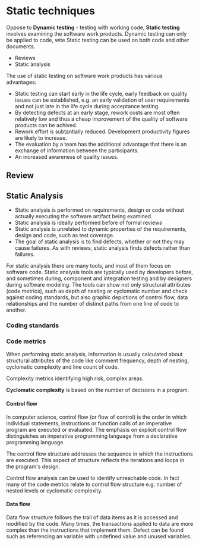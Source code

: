 # Static techniques

Oppose to **Dynamic testing** - testing with working code, **Static testing** involves examining the software work products. Dynamic testing can only be applied to code, wite Static testing can be used on both code and other documents.

- Reviews
- Static analysis

The use of static testing on software work products has various advantages:

- Static testing can start early in the life cycle, early feedback on quality issues can be established, e.g. an early validation of user requirements and not just late in the life cycle during acceptance testing.
- By detecting defects at an early stage, rework costs are most often relatively low and thus a cheap improvement of the quality of software products can be achived.
- Rework effort is subtantially reduced. Development productivity figures are likely to increase.
- The evaluation by a team has the additional advantage that there is an exchange of information between the participants.
- An increased awareness of quality issues.

## Review

## Static Analysis

- Static analysis is performed on requirements, design or code without actually executing the software artifact being examined.
- Static analysis is ideally performed before of formal reviews
- Static analysis is unrelated to dynamic properties of the requirements, design and code, such as test coverage.
- The goal of static analysis is to find defects, whether or not they may cause failures. As with reviews, static analysis finds defects rather than failures.

For static analysis there are many tools, and most of them focus on software code. Static analysis tools are typically used by developers before, and sometimes during, component and integration testing and by designers during software modeling. The tools can show not only structural attributes (code metrics), such as depth of nesting or cyclomatic number and check against coding standards, but also graphic depictions of control flow, data relationships and the number of distinct paths from one line of code to another.

### Coding standards

### Code metrics

When performing static analysis, information is usually calculated about structural attributes of the code like comment frequency, depth of nesting, cyclomatic complexity and line count of code.

Complexity metrics identifying high risk, complex areas.

**Cyclomatic complexity** is based on the number of decisions in a program.

#### Control flow

In computer science, control flow (or flow of control) is the order in which individual statements, instructions or function calls of an imperative program are executed or evaluated. The emphasis on explicit control flow distinguishes an imperative programming language from a declarative programming language.

The control flow structure addresses the sequence in which the instructions are executed. This aspect of structure reflects the iterations and loops in the program's design.

Control flow analysis can be used to identify unreachable code. In fact many of the code metrics relate to control flow structure e.g. number of nested levels or cyclomatic complexity.

#### Data flow

Data flow structure follows the trail of data items as it is accessed and modified by the code. Many times, the transactions applied to data are more complex than the instructions that implement them. Defect can be found such as referencing an variable with undefined value and unused variables.
